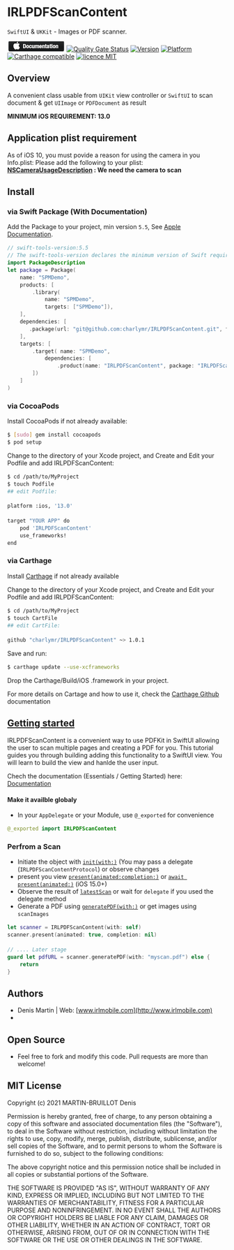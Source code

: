 # IRLPDFScanContent
`SwiftUI` & `UKKit` - Images or PDF scanner.

[![🍎 Documentation](https://raw.githubusercontent.com/charlymr/IRLPDFScanContent/main/documentationicon.png)](https://irlpdfscancontent.irlmobile.com/documentation/) [![Quality Gate Status](https://sonarcloud.io/api/project_badges/measure?project=charlymr_IRLPDFScanContent&metric=alert_status)](https://sonarcloud.io/summary/new_code?id=charlymr_IRLPDFScanContent) [![Version](https://img.shields.io/cocoapods/v/IRLPDFScanContent.svg?style=flat)](http://cocoapods.org/pods/IRLPDFScanContent) [![Platform](https://img.shields.io/cocoapods/p/IRLPDFScanContent.svg?style=flat)](http://cocoapods.org/pods/IRLPDFScanContent) [![Carthage compatible](https://img.shields.io/badge/Carthage-compatible-4BC51D.svg?style=flat)](https://github.com/Carthage/Carthage)
[![licence MIT](https://shields.io/badge/license-MIT-%23373737)](https://github.com/charlymr/IRLPDFScanContent/blob/main/LICENSE)

## Overview

A convenient class usable from `UIKit` view controller or `SwiftUI` to scan document & get `UIImage` or `PDFDocument` as result

**MINIMUM iOS REQUIREMENT: 13.0**

## Application plist requirement

As of iOS 10, you must povide a reason for using the camera in you Info.plist:
Please add the following to your plist:
**[NSCameraUsageDescription](https://developer.apple.com/documentation/bundleresources/information_property_list/nscamerausagedescription) : We need the camera to scan**

## Install

### via Swift Package (With Documentation)

Add the Package to your project, min version `5.5`, See [Apple Documentation](https://developer.apple.com/documentation/swift_packages/adding_package_dependencies_to_your_app).

```swift
// swift-tools-version:5.5
// The swift-tools-version declares the minimum version of Swift required to build this package.
import PackageDescription
let package = Package(
    name: "SPMDemo",
    products: [
        .library(
            name: "SPMDemo",
            targets: ["SPMDemo"]),
    ],
    dependencies: [
       .package(url: "git@github.com:charlymr/IRLPDFScanContent.git", from: "1.0.0"),
    ],
    targets: [
        .target( name: "SPMDemo",
            dependencies: [
                .product(name: "IRLPDFScanContent", package: "IRLPDFScanContent"),
        ])
    ]
)
```

### via CocoaPods

Install CocoaPods if not already available:

``` bash
$ [sudo] gem install cocoapods
$ pod setup
```

Change to the directory of your Xcode project, and Create and Edit your Podfile and add IRLPDFScanContent:

``` bash
$ cd /path/to/MyProject
$ touch Podfile
## edit Podfile:

platform :ios, '13.0'

target "YOUR APP" do
    pod 'IRLPDFScanContent'
    use_frameworks!
end
```

### via Carthage

Install [Carthage](https://github.com/Carthage/Carthage#installing-carthage) if not already available 

Change to the directory of your Xcode project, and Create and Edit your Podfile and add IRLPDFScanContent:

``` bash
$ cd /path/to/MyProject
$ touch CartFile
## edit CartFile:

github "charlymr/IRLPDFScanContent" ~> 1.0.1
```

Save and run:
``` bash
$ carthage update --use-xcframeworks 
```
Drop the Carthage/Build/iOS .framework in your project.

For more details on Cartage and how to use it, check the [Carthage Github](https://github.com/Carthage/Carthage) documentation


## [Getting started](https://irlpdfscancontent.irlmobile.com) 

IRLPDFScanContent is a convenient way to use PDFKit in SwiftUI allowing the user to scan multiple pages and creating a PDF for you.
This tutorial guides you through building adding this functionality to a SwiftUI view. You will learn to build the view and hanlde the user input.

Chech the documentation (Essentials / Getting Started) here: [Documentation](https://irlpdfscancontent.irlmobile.com/tutorials/tutorial-table-of-contents)

#### Make it availble globaly

- In your `AppDelegate` or your Module, use `@_exported` for convenience
```swift
@_exported import IRLPDFScanContent
```

### Perfrom a Scan

- Initiate the object with [`init(with:)`](https://irlpdfscancontent.irlmobile.com) (You may pass a delegate (`IRLPDFScanContentProtocol`) or observe changes
- present you view [`present(animated:completion:)`](https://irlpdfscancontent.irlmobile.com) or [`await present(animated:)`](https://irlpdfscancontent.irlmobile.com) (iOS 15.0+)
- Observe the result of [`latestScan`](https://irlpdfscancontent.irlmobile.com) or wait for `delegate` if you used the delegate method
- Generate a PDF using [`generatePDF(with:)`](https://irlpdfscancontent.irlmobile.com) or get images using `scanImages`

``` swift
let scanner = IRLPDFScanContent(with: self)
scanner.present(animated: true, completion: nil)

// .... Later stage
guard let pdfURL = scanner.generatePDF(with: "myscan.pdf") else {
    return
}
```

## Authors

- Denis Martin | Web: [www.irlmobile.com](http://www.irlmobile.com)
- 
## Open Source

- Feel free to fork and modify this code. Pull requests are more than welcome!

## MIT License

Copyright (c) 2021 MARTIN-BRUILLOT Denis

Permission is hereby granted, free of charge, to any person obtaining a copy
of this software and associated documentation files (the "Software"), to deal
in the Software without restriction, including without limitation the rights
to use, copy, modify, merge, publish, distribute, sublicense, and/or sell
copies of the Software, and to permit persons to whom the Software is
furnished to do so, subject to the following conditions:

The above copyright notice and this permission notice shall be included in all
copies or substantial portions of the Software.

THE SOFTWARE IS PROVIDED "AS IS", WITHOUT WARRANTY OF ANY KIND, EXPRESS OR
IMPLIED, INCLUDING BUT NOT LIMITED TO THE WARRANTIES OF MERCHANTABILITY,
FITNESS FOR A PARTICULAR PURPOSE AND NONINFRINGEMENT. IN NO EVENT SHALL THE
AUTHORS OR COPYRIGHT HOLDERS BE LIABLE FOR ANY CLAIM, DAMAGES OR OTHER
LIABILITY, WHETHER IN AN ACTION OF CONTRACT, TORT OR OTHERWISE, ARISING FROM,
OUT OF OR IN CONNECTION WITH THE SOFTWARE OR THE USE OR OTHER DEALINGS IN THE
SOFTWARE.
